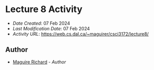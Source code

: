 <!--- The following README.md sample file was adapted from https://gist.github.com/PurpleBooth/109311bb0361f32d87a2#file-readme-template-md by Gabriella Mosquera for academic use ---> 
<!--- You may delete any comments in this sample README.md file. If needing to use as a .txt file then simply delete all comments, edit as needed, and save as a README.txt file --->



# Lecture 8 Activity

* *Date Created*: 07 Feb 2024
* *Last Modification Date*: 07 Feb 2024
* *Activity URL*: <https://web.cs.dal.ca/~maguirer/csci3172/lecture8/>



## Author

* [Maguire Richard](maguire@dal.ca) - *Author*

